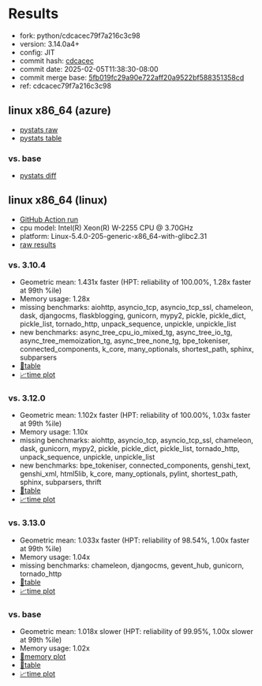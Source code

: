 # Results

- fork: python/cdcacec79f7a216c3c98
- version: 3.14.0a4+
- config: JIT
- commit hash: [cdcacec](https://github.com/python/cpython/commit/cdcacec)
- commit date: 2025-02-05T11:38:30-08:00
- commit merge base: [5fb019fc29a90e722aff20a9522bf588351358cd](https://github.com/python/cpython/commit/5fb019fc29a90e722aff20a9522bf588351358cd)
- ref: cdcacec79f7a216c3c98

## linux x86_64 (azure)

- [pystats raw](bm-20250205-azure-x86_64-python-cdcacec79f7a216c3c98-3.14.0a4%2B-cdcacec-pystats.json)
- [pystats table](bm-20250205-azure-x86_64-python-cdcacec79f7a216c3c98-3.14.0a4%2B-cdcacec-pystats.md)

### vs. base

- [pystats diff](bm-20250205-azure-x86_64-python-cdcacec79f7a216c3c98-3.14.0a4%2B-cdcacec-pystats-vs-base.md)

## linux x86_64 (linux)

- [GitHub Action run](https://github.com/faster-cpython/benchmarking/actions/runs/13173430933)
- cpu model: Intel(R) Xeon(R) W-2255 CPU @ 3.70GHz
- platform: Linux-5.4.0-205-generic-x86_64-with-glibc2.31
- [raw results](bm-20250205-linux-x86_64-python-cdcacec79f7a216c3c98-3.14.0a4%2B-cdcacec.json)

### vs. 3.10.4

- Geometric mean: 1.431x faster (HPT: reliability of 100.00%, 1.28x faster at 99th %ile)
- Memory usage: 1.28x
- missing benchmarks: aiohttp, asyncio_tcp, asyncio_tcp_ssl, chameleon, dask, djangocms, flaskblogging, gunicorn, mypy2, pickle, pickle_dict, pickle_list, tornado_http, unpack_sequence, unpickle, unpickle_list
- new benchmarks: async_tree_cpu_io_mixed_tg, async_tree_io_tg, async_tree_memoization_tg, async_tree_none_tg, bpe_tokeniser, connected_components, k_core, many_optionals, shortest_path, sphinx, subparsers
- [📄table](bm-20250205-linux-x86_64-python-cdcacec79f7a216c3c98-3.14.0a4%2B-cdcacec-vs-3.10.4.md)
- [📈time plot](bm-20250205-linux-x86_64-python-cdcacec79f7a216c3c98-3.14.0a4%2B-cdcacec-vs-3.10.4.svg)

### vs. 3.12.0

- Geometric mean: 1.102x faster (HPT: reliability of 100.00%, 1.03x faster at 99th %ile)
- Memory usage: 1.10x
- missing benchmarks: aiohttp, asyncio_tcp, asyncio_tcp_ssl, chameleon, dask, gunicorn, mypy2, pickle, pickle_dict, pickle_list, tornado_http, unpack_sequence, unpickle, unpickle_list
- new benchmarks: bpe_tokeniser, connected_components, genshi_text, genshi_xml, html5lib, k_core, many_optionals, pylint, shortest_path, sphinx, subparsers, thrift
- [📄table](bm-20250205-linux-x86_64-python-cdcacec79f7a216c3c98-3.14.0a4%2B-cdcacec-vs-3.12.0.md)
- [📈time plot](bm-20250205-linux-x86_64-python-cdcacec79f7a216c3c98-3.14.0a4%2B-cdcacec-vs-3.12.0.svg)

### vs. 3.13.0

- Geometric mean: 1.033x faster (HPT: reliability of 98.54%, 1.00x faster at 99th %ile)
- Memory usage: 1.04x
- missing benchmarks: chameleon, djangocms, gevent_hub, gunicorn, tornado_http
- [📄table](bm-20250205-linux-x86_64-python-cdcacec79f7a216c3c98-3.14.0a4%2B-cdcacec-vs-3.13.0.md)
- [📈time plot](bm-20250205-linux-x86_64-python-cdcacec79f7a216c3c98-3.14.0a4%2B-cdcacec-vs-3.13.0.svg)

### vs. base

- Geometric mean: 1.018x slower (HPT: reliability of 99.95%, 1.00x slower at 99th %ile)
- Memory usage: 1.02x
- [🧠memory plot](bm-20250205-linux-x86_64-python-cdcacec79f7a216c3c98-3.14.0a4%2B-cdcacec-vs-base-mem.svg)
- [📄table](bm-20250205-linux-x86_64-python-cdcacec79f7a216c3c98-3.14.0a4%2B-cdcacec-vs-base.md)
- [📈time plot](bm-20250205-linux-x86_64-python-cdcacec79f7a216c3c98-3.14.0a4%2B-cdcacec-vs-base.svg)

